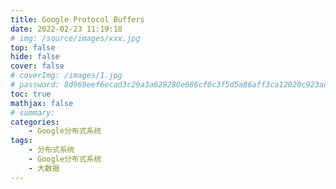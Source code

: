 ```yaml
---
title: Google Protocol Buffers
date: 2022-02-23 11:19:18
# img: /source/images/xxx.jpg
top: false
hide: false
cover: false
# coverImg: /images/1.jpg
# password: 8d969eef6ecad3c29a3a629280e686cf0c3f5d5a86aff3ca12020c923adc6c92
toc: true
mathjax: false
# summary:
categories:
    - Google分布式系统
tags:
    - 分布式系统
    - Google分布式系统
    - 大数据
---
```


